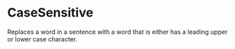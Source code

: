 # CaseSensitive
Replaces a word in a sentence with a word that is either has a leading upper or lower case character.
